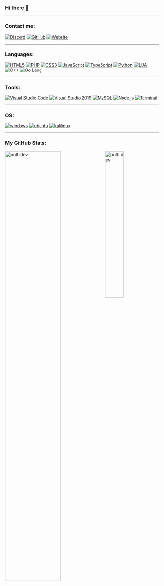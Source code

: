 <!--
[<img align="center" alt="banner" src="github-banner.png" />][website]
-->
### Hi there 👋

<!--
---
- [<img alt="cwork" src="https://img.shields.io/static/v1?label=&message=Im%20currently%20working%20on%20a%20PHP%20Project!&color=191919&style=for-the-badge" />][website]
- [<img alt="clearn" src="https://img.shields.io/static/v1?label=&message=Im%20currently%20learning%20Objective-C&color=191919&style=for-the-badge"/>][website]
- [<img alt="lto" src="https://img.shields.io/static/v1?label=&message=Im%20looking%20to%20collaborate%20with%20other%20Coders-Scripters&color=191919&style=for-the-badge"/>][website]
- [<img alt="goal" src="https://img.shields.io/static/v1?label=&message=2021%20Goals:%20Contribute%20more%20to%20Open%20Source%20projects&color=191919&style=for-the-badge"/>][website]
- [<img alt="ffact" src="https://img.shields.io/static/v1?label=&message=Fun%20fact:%20I%20love%20to%20talk%20with%20new%20people&color=191919&style=for-the-badge"/>][website]
- [<img alt="ideas" src="https://img.shields.io/static/v1?label=&message=Ideas:%20You%20got%20some%20good%20Project%20ideas%20contact%20me%20on%20Discord&color=191919&style=for-the-badge"/>][website]
---
-->

---
### Contact me:

[<img alt="Discord" src="https://img.shields.io/static/v1?label=&message=DISCORD&color=191919&style=for-the-badge&logo=discord" />][discordprof]
[<img alt="GitHub" src="https://img.shields.io/static/v1?label=&message=github&color=191919&style=for-the-badge&logo=github" />][github]
[<img alt="Website" src="https://img.shields.io/static/v1?label=&message=Website&color=191919&style=for-the-badge&logo=Acclaim" />][website]

---

### Languages:

[<img alt="HTML5" src="https://img.shields.io/static/v1?label=&message=HTML5&color=191919&style=for-the-badge&logo=html5&logoColor=E34F26" />][website]
[<img alt="PHP" src="https://img.shields.io/static/v1?label=&message=PHP&color=191919&style=for-the-badge&logo=php&logoColor=#777BB4" />][website]
[<img alt="CSS3" src="https://img.shields.io/static/v1?label=&message=CSS3&color=191919&style=for-the-badge&logo=css3&logoColor=1572B6" />][website]
[<img alt="JavaScript" src="https://img.shields.io/static/v1?label=&message=JavaScript&color=191919&style=for-the-badge&logo=javascript&logoColor=F7DF1E" />][website]
[<img alt="TypeScript" src="https://img.shields.io/static/v1?label=&message=TypeScript&color=191919&style=for-the-badge&logo=typescript&logoColor=3178C6" />][website]
[<img alt="Python" src="https://img.shields.io/static/v1?label=&message=Python&color=191919&style=for-the-badge&logo=Python" />][website]
[<img alt="LUA" src="https://img.shields.io/static/v1?label=&message=Lua&color=191919&style=for-the-badge&logo=lua&logoColor=2C2D72" />][website]
[<img alt="C++" src="https://img.shields.io/static/v1?label=&message=C%2B%2B&color=191919&style=for-the-badge&logo=Cplusplus&logoColor=00599C" />][website]
[<img alt="Go Lang" src="https://img.shields.io/static/v1?label=&message=Go%20Lang&color=191919&style=for-the-badge&logo=go&logoColor=00ADD8" />][website]

---

### Tools:

[<img alt="Visual Studio Code" src="https://img.shields.io/static/v1?label=&message=VISUAL%20STUDIO%20CODE&color=191919&style=for-the-badge&logo=Visual%20Studio%20Code&logoColor=007ACC" />][website]
[<img alt="Visual Studio 2019" src="https://img.shields.io/static/v1?label=&message=VISUAL%20STUDIO%202019&color=191919&style=for-the-badge&logo=Visual%20Studio&logoColor=5C2D91" />][website]
[<img alt="MySQL" src="https://img.shields.io/static/v1?label=&message=MySQL&color=191919&style=for-the-badge&logo=MySQL&logoColor=4479A1" />][website]
[<img alt="Node.js" src="https://img.shields.io/static/v1?label=&message=Node.js&color=191919&style=for-the-badge&logo=node.js" />][website]
[<img alt="Terminal" src="https://img.shields.io/static/v1?label=&message=Terminal&color=191919&style=for-the-badge&logo=Windows%20Terminal" />][website]

---

### OS:

[<img alt="windows" src="https://img.shields.io/static/v1?label=&message=Windows%2010&color=191919&style=for-the-badge&logo=windows10&logoColor=0078D6" />][website]
[<img alt="ubuntu" src="https://img.shields.io/static/v1?label=&message=Ubuntu&color=191919&style=for-the-badge&logo=ubuntu&logoColor=E95420" />][website]
[<img alt="kalilinux" src="https://img.shields.io/static/v1?label=&message=Kali%20Linux&color=191919&style=for-the-badge&logo=kalilinux&logoColor=1890FF" />][website]
<!--
[<img alt="linux" src="https://img.shields.io/static/v1?label=&message=Linux&color=191919&style=for-the-badge&logo=Linux&logoColor=FCC624" />][website]
-->

---
### My GitHub Stats:
[<img align="left" width="60%" alt="nolfi.dev" src="https://github-readme-stats.vercel.app/api?username=nolfi24&show_icons=true&theme=transparent&hide_border=true&include_all_commits=true&count_private=true&hide_title=true" />][website]
[<img align="right" width="35%" alt="nolfi.dev" src="https://github-readme-stats.vercel.app/api/top-langs/?username=nolfi24&theme=transparent&hide_border=true" />][website]


[website]: https://nolfi.dev
[github]: https://github.com/nolfi24
[youtube]: https://www.youtube.com/channel/UC5Kwkfsqa63HAfwyNBvmJLg?view_as=subscriber
[discord]: https://discord.gg/xrZjqbkqyG
[discordprof]: https://discord.com/users/299218114879422465
